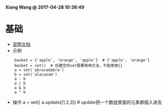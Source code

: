 #### Xiang Wang @ 2017-04-28 10:38:49

# 基础
* [官网文档](https://docs.python.org/3/tutorial/datastructures.html#sets)
* 示例
```
    basket = {'apple', 'orange', 'apple'}  # {'apple', 'orange'}
    basket = set()  # 创建空的set需要使用方法，不能使用{}
    a = set('abracadabra')
    b = set('alacazam')
    a - b
    a | b
    a & b
    a ^ b
```
* 操作
    a = set()
    a.update([1,2,3])  # update把一个数组里面的元素都插入进去
